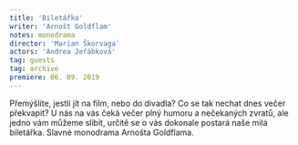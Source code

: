 ```yaml
---
title: 'Biletářka'
writer: 'Arnošt Goldflam'
notes: monodrama
director: 'Marian Škorvaga'
actors: 'Andrea Jeřábková'
tag: guests
tag: archive
premiere: 06. 09. 2019
---
```

Přemýšlíte, jestli jít na film, nebo do divadla? Co se tak nechat dnes večer překvapit? U nás na vás čeká večer plný humoru a nečekaných zvratů, ale jedno vám můžeme slíbit, určitě se o vás dokonale postará naše milá biletářka. Slavné monodrama Arnošta Goldflama.
